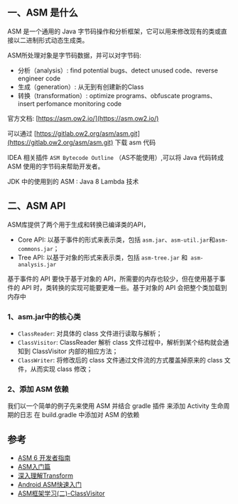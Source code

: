 ## 一、ASM 是什么

ASM 是一个通用的 Java 字节码操作和分析框架，它可以用来修改现有的类或直接以二进制形式动态生成类。

ASM所处理对象是字节码数据，并可以对字节码:

- 分析（analysis）: find potential bugs、detect unused code、reverse engineer code
- 生成（generation）: 从无到有创建新的Class
- 转换（transformation）: optimize programs、obfuscate programs、insert perfomance monitoring code

官方文档: [https://asm.ow2.io/](https://asm.ow2.io/)

可以通过 [https://gitlab.ow2.org/asm/asm.git](https://gitlab.ow2.org/asm/asm.git) 下载 asm 代码

IDEA 相关插件 `ASM Bytecode Outline` （AS不能使用）,可以将 Java 代码转成 ASM 使用的字节码来帮助开发者。

JDK 中的使用到的 ASM : Java 8 Lambda 技术

## 二、ASM API

ASM库提供了两个用于生成和转换已编译类的API，

- Core API: 以基于事件的形式来表示类，包括 `asm.jar`、`asm-util.jar`和`asm-commons.jar`；
- Tree API: 以基于对象的形式来表示类，包括 `asm-tree.jar` 和` asm-analysis.jar`

基于事件的 API 要快于基于对象的 API，所需要的内存也较少，但在使用基于事件的 API 时，类转换的实现可能要更难一些。基于对象的 API 会把整个类加载到内存中

### 1、asm.jar中的核心类

- `ClassReader`: 对具体的 class 文件进行读取与解析；
- `ClassVisitor`: ClassReader 解析 class 文件过程中，解析到某个结构就会通知到 ClassVisitor 内部的相应方法；
- `ClassWriter`: 将修改后的 class 文件通过文件流的方式覆盖掉原来的 class 文件，从而实现 class 修改；

### 2、添加 ASM 依赖
我们以一个简单的例子先来使用 ASM 并结合 gradle 插件 来添加 Activity 生命周期的日志
在 build.gradle 中添加对 ASM 的依赖


## 参考

- [ASM 6 开发者指南](https://github.com/dengshiwei/asm-module/blob/master/doc/ASM6%20%E5%BC%80%E5%8F%91%E8%80%85%E6%8C%87%E5%8D%97/ASM%206%20%E5%BC%80%E5%8F%91%E8%80%85%E6%8C%87%E5%8D%97.md)
- [ASM入门篇](https://segmentfault.com/a/1190000040160637)
- [深入理解Transform](https://juejin.cn/post/6844903829671002126#heading-11)
- [Android ASM快速入门](https://www.jianshu.com/p/d5333660e312)
- [ASM框架学习(二)-ClassVisitor](https://www.jianshu.com/p/dcc9ffcf9c8e)
